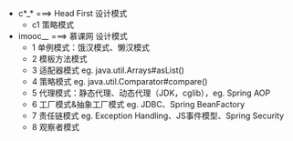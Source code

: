 - c*_* ===> Head First 设计模式
    - c1 策略模式
- imooc_*_* ===> 慕课网 设计模式
    - 1 单例模式：饿汉模式、懒汉模式
    - 2 模板方法模式
    - 3 适配器模式 eg. java.util.Arrays#asList()
    - 4 策略模式 eg.  java.util.Comparator#compare()
    - 5 代理模式：静态代理、动态代理（JDK，cglib），eg. Spring AOP
    - 6 工厂模式&抽象工厂模式 eg. JDBC、Spring BeanFactory
    - 7 责任链模式 eg. Exception Handling、JS事件模型、Spring Security
    - 8 观察者模式